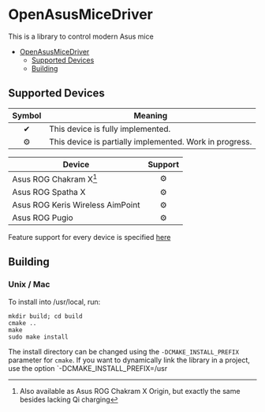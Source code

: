 # OpenAsusMiceDriver

This is a library to control modern Asus mice

- [OpenAsusMiceDriver](#openasusmicedriver)
	- [Supported Devices](#supported-devices)
    - [Building](#building)

## Supported Devices

| Symbol | Meaning                                                 |
| :----: | ------------------------------------------------------- |
|   ✔    | This device is fully implemented.                       |
|   ⚙    | This device is partially implemented. Work in progress. |

| Device                           | Support |
| -------------------------------- | :-----: |
| Asus ROG Chakram X[^1]           |    ⚙    |
| Asus ROG Spatha X                |    ⚙    |
| Asus ROG Keris Wireless AimPoint |    ⚙    |
| Asus ROG Pugio                   |    ⚙    |

[^1]: Also available as Asus ROG Chakram X Origin, but exactly the same besides lacking Qi charging

Feature support for every device is specified [here](supported_devices.md)

## Building

### Unix / Mac

To install into /usr/local, run:

```
mkdir build; cd build
cmake ..
make
sudo make install
```

The install directory can be changed using the `-DCMAKE_INSTALL_PREFIX` parameter for `cmake`.
If you want to dynamically link the library in a project, use the option `-DCMAKE_INSTALL_PREFIX=/usr

